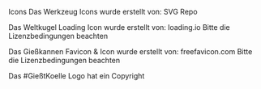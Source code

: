Icons
Das Werkzeug Icons wurde erstellt von: SVG Repo

Das Weltkugel Loading Icon wurde erstellt von: loading.io Bitte die Lizenzbedingungen beachten

Das Gießkannen Favicon & Icon wurde erstellt von: freefavicon.com Bitte die Lizenzbedingungen beachten

Das #GießtKoelle Logo hat ein Copyright
